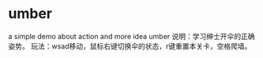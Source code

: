 # umber
a simple demo about action and more idea
umber
说明：学习绅士开伞的正确姿势。
玩法：wsad移动，鼠标右键切换伞的状态，r键重置本关卡，空格爬墙。
